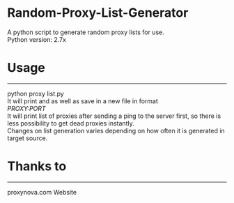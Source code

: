 # Random-Proxy-List-Generator
A python script to generate random proxy lists for use.<br>Python version: 2.7x
# Usage
-------
python proxy list.py<br>
It will print and as well as save in a new file in format<br>
<i>PROXY:PORT</i><br>
It will print list of proxies after sending a ping to the server first, so there is less possibility to get dead proxies instantly.<br>Changes on list generation varies depending on how often it is generated in target source.
<br>
# Thanks to
-----------
proxynova.com Website
